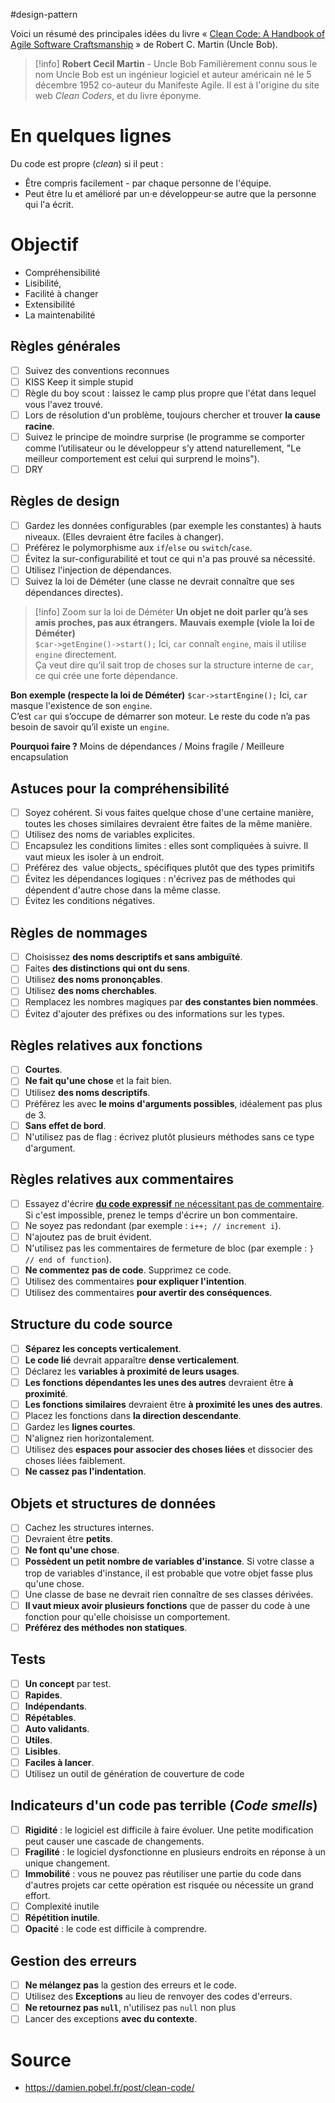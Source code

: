 #design-pattern 

Voici un résumé des principales idées du livre « [Clean Code: A Handbook of Agile Software Craftsmanship](https://www.decitre.fr/livres/clean-code-9780132350884.html) » de Robert C. Martin (Uncle Bob).

>[!info] **Robert Cecil Martin** - Uncle Bob
>Familièrement connu sous le nom Uncle Bob est un ingénieur logiciel et auteur américain né le 5 décembre 1952 co-auteur du Manifeste Agile. Il  est à l'origine du site web _Clean Coders_, et du livre éponyme.

# En quelques lignes 
Du code est propre (_clean_) si il peut : 
- Être compris facilement - par chaque personne de l'équipe. 
- Peut être lu et amélioré par un·e développeur·se autre que la personne qui l'a écrit. 

# Objectif
- Compréhensibilité 
- Lisibilité, 
- Facilité à changer 
- Extensibilité 
- La maintenabilité

## Règles générales

- [ ] Suivez des conventions reconnues
- [ ] KISS Keep it simple stupid
- [ ] Règle du boy scout : laissez le camp plus propre que l'état dans lequel vous l'avez trouvé.
- [ ] Lors de résolution d'un problème, toujours chercher et trouver **la cause racine**.
- [ ] Suivez le principe de moindre surprise (le programme se comporter comme l’utilisateur ou le développeur s’y attend naturellement, "Le meilleur comportement est celui qui surprend le moins").
- [ ] DRY
 
## Règles de design

- [ ] Gardez les données configurables (par exemple les constantes) à hauts niveaux. (Elles devraient être faciles à changer).
- [ ] Préférez le polymorphisme aux `if`/`else` ou `switch`/`case`.
- [ ] Évitez la sur-configurabilité et tout ce qui n'a pas prouvé sa nécessité.
- [ ] Utilisez l'injection de dépendances.
- [ ] Suivez la loi de Déméter (une classe ne devrait connaître que ses dépendances directes).

>[!info] Zoom sur la loi de Déméter
> **Un objet ne doit parler qu’à ses amis proches, pas aux étrangers.**
> **Mauvais exemple (viole la loi de Déméter)**   
> `$car->getEngine()->start();`
   Ici, `car` connaît `engine`, mais il utilise `engine` directement.  
   Ça veut dire qu’il sait trop de choses sur la structure interne de `car`, ce qui crée une forte dépendance.
   >
   **Bon exemple (respecte la loi de Déméter)**
   `$car->startEngine();`
   Ici, `car` masque l'existence de son `engine`.  
   C’est `car` qui s’occupe de démarrer son moteur. Le reste du code n’a pas besoin de savoir qu’il existe un `engine`.
   > 
   **Pourquoi faire ?**
   Moins de dépendances / Moins fragile / Meilleure encapsulation
## Astuces pour la compréhensibilité

- [ ] Soyez cohérent. Si vous faites quelque chose d'une certaine manière, toutes les choses similaires devraient être faites de la même manière.
- [ ] Utilisez des noms de variables explicites.
- [ ] Encapsulez les conditions limites : elles sont compliquées à suivre. Il vaut mieux les isoler à un endroit.
- [ ] Préférez des  value objects_ spécifiques plutôt que des types primitifs
- [ ] Évitez les dépendances logiques : n'écrivez pas de méthodes qui dépendent d'autre chose dans la même classe.
- [ ] Évitez les conditions négatives.

## Règles de nommages

- [ ] Choisissez **des noms descriptifs et sans ambiguïté**.
- [ ] Faites **des distinctions qui ont du sens**.
- [ ] Utilisez **des noms prononçables**.
- [ ] Utilisez **des noms cherchables**.
- [ ] Remplacez les nombres magiques par **des constantes bien nommées**.
- [ ] Évitez d'ajouter des préfixes ou des informations sur les types.

## Règles relatives aux fonctions

- [ ] **Courtes**.
- [ ] **Ne fait qu'une chose** et la fait bien.
- [ ] Utilisez **des noms descriptifs**.
- [ ] Préférez les avec **le moins d'arguments possibles**, idéalement pas plus de 3.
- [ ] **Sans effet de bord**.
- [ ] N'utilisez pas de flag : écrivez plutôt plusieurs méthodes sans ce type d'argument.

## Règles relatives aux commentaires

- [ ] Essayez d'écrire [**du code expressif** ne nécessitant pas de commentaire](https://damien.pobel.fr/post/juste-dose-commentaires-dans-le-code/). Si c'est impossible, prenez le temps d'écrire un bon commentaire.
- [ ] Ne soyez pas redondant (par exemple : `i++; // increment i`).
- [ ] N'ajoutez pas de bruit évident.
- [ ] N'utilisez pas les commentaires de fermeture de bloc (par exemple : `} // end of function`).
- [ ] **Ne commentez pas de code**. Supprimez ce code.
- [ ] Utilisez des commentaires **pour expliquer l'intention**.
- [ ] Utilisez des commentaires **pour avertir des conséquences**.

## Structure du code source

- [ ] **Séparez les concepts verticalement**.
- [ ] **Le code lié** devrait apparaître **dense verticalement**.
- [ ] Déclarez les **variables à proximité de leurs usages**.
- [ ] **Les fonctions dépendantes les unes des autres** devraient être **à proximité**.
- [ ] **Les fonctions similaires** devraient être **à proximité les unes des autres**.
- [ ] Placez les fonctions dans **la direction descendante**.
- [ ] Gardez les **lignes courtes**.
- [ ] N'alignez rien horizontalement.
- [ ] Utilisez des **espaces pour associer des choses liées** et dissocier des choses liées faiblement.
- [ ] **Ne cassez pas l'indentation**.

## Objets et structures de données

- [ ] Cachez les structures internes.
- [ ] Devraient être **petits**.
- [ ] **Ne font qu'une chose**.
- [ ] **Possèdent un petit nombre de variables d'instance**. Si votre classe a trop de variables d'instance, il est probable que votre objet fasse plus qu'une chose.
- [ ] Une classe de base ne devrait rien connaître de ses classes dérivées.
- [ ] **Il vaut mieux avoir plusieurs fonctions** que de passer du code à une fonction pour qu'elle choisisse un comportement.
- [ ] **Préférez des méthodes non statiques**.

## Tests
- [ ] **Un concept** par test.
- [ ] **Rapides**.
- [ ] **Indépendants**.
- [ ] **Répétables**.
- [ ] **Auto validants**.
- [ ] **Utiles**.
- [ ] **Lisibles**.
- [ ] **Faciles à lancer**.
- [ ] Utilisez un outil de génération de couverture de code

## Indicateurs d'un code pas terrible (_Code smells_)

- [ ] **Rigidité** : le logiciel est difficile à faire évoluer. Une petite modification peut causer une cascade de changements.
- [ ] **Fragilité** : le logiciel dysfonctionne en plusieurs endroits en réponse à un unique changement.
- [ ] **Immobilité** : vous ne pouvez pas réutiliser une partie du code dans d'autres projets car cette opération est risquée ou nécessite un grand effort.
- [ ] Complexité inutile
- [ ] **Répétition inutile**.
- [ ] **Opacité** : le code est difficile à comprendre.

## Gestion des erreurs

- [ ] **Ne mélangez pas** la gestion des erreurs et le code.
- [ ] Utilisez des **Exceptions** au lieu de renvoyer des codes d'erreurs.
- [ ] **Ne retournez pas `null`**, n'utilisez pas `null` non plus
- [ ] Lancer des exceptions **avec du contexte**.

# Source 
- https://damien.pobel.fr/post/clean-code/